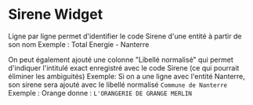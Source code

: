 # Sirene Widget

Ligne par ligne permet d'identifier le code Sirene d'une entité à partir de son nom
Exemple : Total Energie - Nanterre


On peut également ajouté une colonne "Libellé normalisé" qui permet d'indiquer l'intitulé exact enregistré avec le code Sirene (ce qui pourrait éliminer les ambiguités)
Exemple: Si on a une ligne avec l'entité Nanterre, son sirene sera ajouté avec le libellé normalisé `Commune de Nanterre`
Exemple : Orange donne : `L'ORANGERIE DE GRANGE MERLIN`


